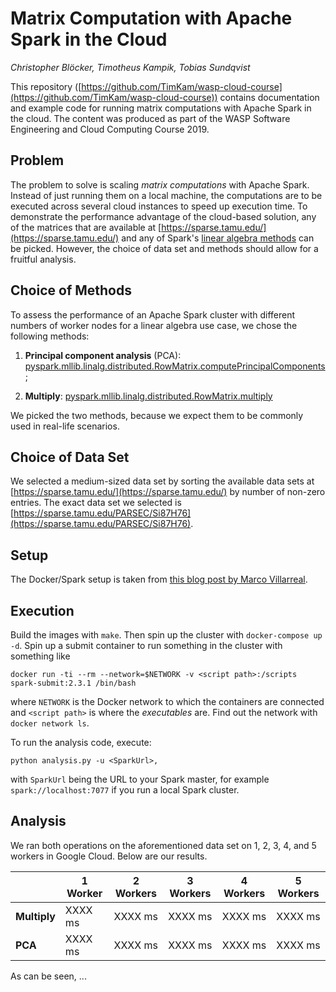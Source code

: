 # Matrix Computation with Apache Spark in the Cloud

*Christopher Blöcker, Timotheus Kampik, Tobias Sundqvist*

This repository ([https://github.com/TimKam/wasp-cloud-course](https://github.com/TimKam/wasp-cloud-course)) contains documentation and example code for running matrix computations with Apache Spark in the cloud.
The content was produced as part of the WASP Software Engineering and Cloud Computing Course 2019.

## Problem
The problem to solve is scaling *matrix computations* with Apache Spark. Instead of just running them on a local machine, the computations are to be executed across several cloud instances to speed up execution time. To demonstrate the performance advantage of the cloud-based solution, any of the matrices that are available at [https://sparse.tamu.edu/](https://sparse.tamu.edu/) and any of Spark's [linear algebra methods](https://spark.apache.org/docs/2.2.0/api/python/pyspark.ml.html#module-pyspark.ml.linalg) can be picked. However, the choice of data set and methods should allow for a fruitful analysis.

## Choice of Methods
To assess the performance of an Apache Spark cluster with different numbers of worker nodes for a linear algebra use case, we chose the following methods:

1. **Principal component analysis** (PCA): [pyspark.mllib.linalg.distributed.RowMatrix.computePrincipalComponents](https://spark.apache.org/docs/latest/api/python/pyspark.mllib.html#pyspark.mllib.linalg.distributed.RowMatrix.computePrincipalComponents);

2. **Multiply**: [pyspark.mllib.linalg.distributed.RowMatrix.multiply](https://spark.apache.org/docs/latest/api/python/pyspark.mllib.html#pyspark.mllib.linalg.distributed.RowMatrix.multiply)

We picked the two methods, because we expect them to be commonly used in real-life scenarios.

## Choice of Data Set
We selected a medium-sized data set by sorting the available data sets at [https://sparse.tamu.edu/](https://sparse.tamu.edu/) by number of non-zero entries.
The exact data set we selected is [https://sparse.tamu.edu/PARSEC/Si87H76](https://sparse.tamu.edu/PARSEC/Si87H76).

## Setup
The Docker/Spark setup is taken from [this blog post by Marco Villarreal](https://medium.com/@marcovillarreal_40011/creating-a-spark-standalone-cluster-with-docker-and-docker-compose-ba9d743a157f).

## Execution
Build the images with `make`. Then spin up the cluster with `docker-compose up -d`. Spin up a submit container to run something in the cluster with something like

```
docker run -ti --rm --network=$NETWORK -v <script path>:/scripts spark-submit:2.3.1 /bin/bash
```

where `NETWORK` is the Docker network to which the containers are connected and `<script path>` is where the *executables* are. Find out the network with `docker network ls`.

To run the analysis code, execute:

```
python analysis.py -u <SparkUrl>,
```
with `SparkUrl` being the URL to your Spark master, for example `spark://localhost:7077` if you run a local Spark cluster.

## Analysis

We ran both operations on the aforementioned data set on 1, 2, 3, 4, and 5 workers in Google Cloud.
Below are our results.

|              | 1 Worker | 2 Workers | 3 Workers | 4 Workers | 5 Workers |
| ------------ | -------- | --------- | --------- | --------- | --------- |
| **Multiply** |  XXXX ms | XXXX ms   |   XXXX ms |   XXXX ms |   XXXX ms | 
| **PCA**      |  XXXX ms | XXXX ms   |   XXXX ms |   XXXX ms |   XXXX ms | 

As can be seen, ...
